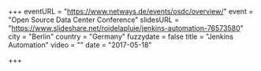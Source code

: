 +++
eventURL = "https://www.netways.de/events/osdc/overview/"
event = "Open Source Data Center Conference"
slidesURL = "https://www.slideshare.net/roidelapluie/jenkins-automation-76573580"
city = "Berlin"
country = "Germany"
fuzzydate = false
title = "Jenkins Automation"
video = ""
date = "2017-05-18"

+++

